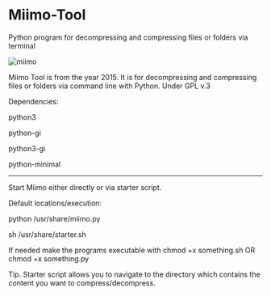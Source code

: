 # Miimo-Tool
Python program for decompressing and compressing files or folders via terminal

![miimo](https://user-images.githubusercontent.com/29865797/28221133-cd635a58-68ca-11e7-9dc8-3b0623c7d7e1.jpg)

Miimo Tool is from the year 2015. It is for decompressing and compressing files or folders via command line with Python.
Under GPL v.3

Dependencies:

python3 

python-gi 

python3-gi 

python-minimal

________


Start Miimo either directly or via starter script.

Default locations/execution:

python /usr/share/miimo.py 

sh /usr/share/starter.sh

If needed make the programs executable with chmod +x something.sh OR chmod +x something.py

Tip. Starter script allows you to navigate to the directory which contains the content you want to compress/decompress.
